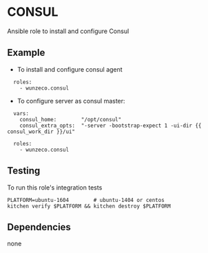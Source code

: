 CONSUL
======

Ansible role to install and configure Consul


## Example

- To install and configure consul agent

```
  roles:
    - wunzeco.consul
```


- To configure server as consul master:

```
  vars:
    consul_home:    	"/opt/consul"
    consul_extra_opts:  "-server -bootstrap-expect 1 -ui-dir {{ consul_work_dir }}/ui"

  roles:
    - wunzeco.consul
```


## Testing

To run this role's integration tests

```
PLATFORM=ubuntu-1604        # ubuntu-1404 or centos
kitchen verify $PLATFORM && kitchen destroy $PLATFORM
```


## Dependencies

none
